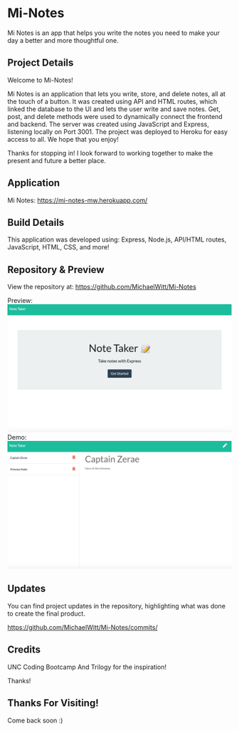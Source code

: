 # Mi-Notes
Mi Notes is an app that helps you write the notes you need to make your day a better and more thoughtful one.

## Project Details

Welcome to Mi-Notes! 

Mi Notes is an application that lets you write, store, and delete notes, all at the touch of a button. It was created using API and HTML routes, which linked the database to the UI and lets the user write and save notes. Get, post, and delete methods were used to dynamically connect the frontend and backend. The server was created using JavaScript and Express, listening locally on Port 3001. The project was deployed to Heroku for easy access to all. We hope that you enjoy! 

Thanks for stopping in! I look forward to working together to make the present and future a better place.

## Application

Mi Notes: https://mi-notes-mw.herokuapp.com/

## Build Details

This application was developed using: Express, Node.js, API/HTML routes, JavaScript, HTML, CSS, and more! 

## Repository & Preview

View the repository at: https://github.com/MichaelWitt/Mi-Notes

Preview: ![Screenshot](./assets/img/Note-Taker.png)
Demo: ![Screenshot](./assets/img/Note-Taker-Demo.png)

## Updates

You can find project updates in the repository, highlighting what was done to create the final product.

https://github.com/MichaelWitt/Mi-Notes/commits/

## Credits

UNC Coding Bootcamp And Trilogy for the inspiration! 

Thanks! 

## Thanks For Visiting!

Come back soon :)
